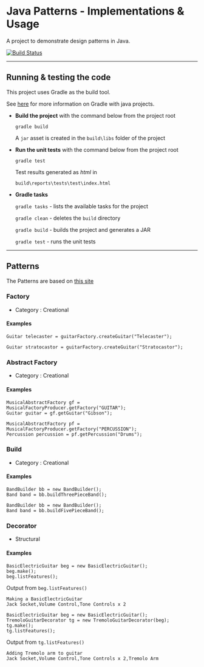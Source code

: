 # Java Patterns - Implementations & Usage

A project to demonstrate design patterns in Java.

[![Build Status](https://travis-ci.org/finnerjones/javapatterns.svg?branch=develop)](https://travis-ci.org/finnerjones/javapatterns)

----

## Running & testing the code

This project uses Gradle as the build tool.

See [here](https://docs.gradle.org/current/userguide/tutorial_java_projects.html) for more information on Gradle with java projects.


* **Build the project** with the command below from the project root

   `gradle build`

   A `jar` asset is created in the `build\libs` folder of the project

* **Run the unit tests** with the command below from the project root

   `gradle test`

   Test results generated as *html* in 
   
   `build\reports\tests\test\index.html`
  
* **Gradle tasks** 
   
   `gradle tasks`  -  lists the available tasks for the project
   
   `gradle clean`  -  deletes the `build` directory
   
   `gradle build`  -  builds the project and generates a JAR
   
   `gradle test`   -  runs the unit tests
   
   
----

## Patterns

The Patterns are based on [this site](https://www.tutorialspoint.com/design_pattern/)

### Factory

* Category : Creational

#### Examples

```
Guitar telecaster = guitarFactory.createGuitar("Telecaster");
```

```
Guitar stratocastor = guitarFactory.createGuitar("Stratocastor");
```

### Abstract Factory

* Category : Creational

#### Examples

```
MusicalAbstractFactory gf = MusicalFactoryProducer.getFactory("GUITAR");
Guitar guitar = gf.getGuitar("Gibson");
```

```
MusicalAbstractFactory pf = MusicalFactoryProducer.getFactory("PERCUSSION");
Percussion percussion = pf.getPercussion("Drums");
```

### Build

* Category : Creational

#### Examples

```
BandBuilder bb = new BandBuilder();
Band band = bb.buildThreePieceBand();
```

```
BandBuilder bb = new BandBuilder();
Band band = bb.buildFivePieceBand();
```

### Decorator

* Structural

#### Examples

```
BasicElectricGuitar beg = new BasicElectricGuitar();
beg.make();
beg.listFeatures();
```

Output from `beg.listFeatures()`
```
Making a BasicElectricGuitar
Jack Socket,Volume Control,Tone Controls x 2
```

```
BasicElectricGuitar beg = new BasicElectricGuitar();
TremoloGuitarDecorator tg = new TremoloGuitarDecorator(beg);
tg.make();
tg.listFeatures();
```

Output from `tg.listFeatures()`

```
Adding Tremolo arm to guitar
Jack Socket,Volume Control,Tone Controls x 2,Tremolo Arm
```